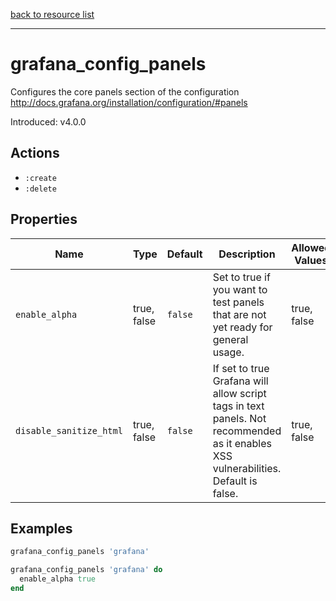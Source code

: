 [back to resource list](https://github.com/sous-chefs/grafana#resources)

---

# grafana_config_panels

Configures the core panels section of the configuration <http://docs.grafana.org/installation/configuration/#panels>

Introduced: v4.0.0

## Actions

- `:create`
- `:delete`

## Properties

| Name                    | Type        | Default | Description                                                                                                                        | Allowed Values |
| ----------------------- | ----------- | ------- | ---------------------------------------------------------------------------------------------------------------------------------- | -------------- |
| `enable_alpha`          | true, false | `false` | Set to true if you want to test panels that are not yet ready for general usage.                                                   | true, false    |
| `disable_sanitize_html` | true, false | `false` | If set to true Grafana will allow script tags in text panels. Not recommended as it enables XSS vulnerabilities. Default is false. | true, false    |

## Examples

```ruby
grafana_config_panels 'grafana'
```

```ruby
grafana_config_panels 'grafana' do
  enable_alpha true
end
```

